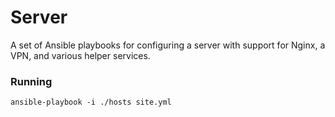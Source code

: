 # Server

A set of Ansible playbooks for configuring a server with support for Nginx, a VPN, and various helper services.

### Running

`ansible-playbook -i ./hosts site.yml`
